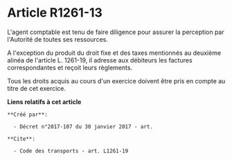 # Article R1261-13

L'agent comptable est tenu de faire diligence pour assurer la perception par l'Autorité de toutes ses ressources. 

A l'exception du produit du droit fixe et des taxes mentionnés au deuxième alinéa de l'article L. 1261-19, il adresse aux
débiteurs les factures correspondantes et reçoit leurs règlements. 

Tous les droits acquis au cours d'un exercice doivent être pris en compte au titre de cet exercice.

**Liens relatifs à cet article**

	**Créé par**:

	  - Décret n°2017-107 du 30 janvier 2017 - art.

	**Cite**:

	  - Code des transports - art. L1261-19
